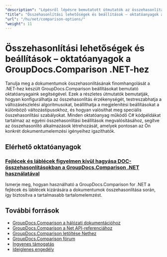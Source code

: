 ```yaml
---
"description": "Lépésről lépésre bemutatott útmutatók az összehasonlítási viselkedés, az érzékenység és a megjelenítési beállítások testreszabásához a GroupDocs.Comparison for .NET segítségével."
"title": "Összehasonlítási lehetőségek és beállítások – oktatóanyagok a GroupDocs.Comparison .NET-hez"
"url": "/hu/net/comparison-options/"
"weight": 11
---
```


# Összehasonlítási lehetőségek és beállítások – oktatóanyagok a GroupDocs.Comparison .NET-hez

Tanulja meg a dokumentumok összehasonlításának finomhangolását a .NET-hez készült GroupDocs.Comparison beállításokat bemutató oktatóanyagaink segítségével. Ezek a részletes útmutatók bemutatják, hogyan konfigurálhatja az összehasonlítás érzékenységét, testreszabhatja a változásészlelési algoritmusokat, beállíthatja a megjelenítési beállításokat a különböző változástípusokhoz, és hogyan valósíthat meg speciális összehasonlítási szabályokat. Minden oktatóanyag működő C# kódpéldákat tartalmaz az egyéni összehasonlítási beállítások megvalósításához, segítve az összehasonlító alkalmazások létrehozását, amelyek pontosan az Ön konkrét dokumentumelemzési igényeihez igazíthatók.

## Elérhető oktatóanyagok

### [Fejlécek és láblécek figyelmen kívül hagyása DOC-összehasonlításokban a GroupDocs.Comparison .NET használatával](./groupdocs-comparison-net-ignore-headers-footers/)
Ismerje meg, hogyan használható a GroupDocs.Comparison for .NET a fejlécek és láblécek kizárására a dokumentumok összehasonlítása során, így biztosítva a tartalmasabb tartalomelemzést.

## További források

- [GroupDocs.Comparison a hálózati dokumentációhoz](https://docs.groupdocs.com/comparison/net/)
- [GroupDocs.Comparison a Net API-referenciához](https://reference.groupdocs.com/comparison/net/)
- [GroupDocs.Comparison letöltése Nethez](https://releases.groupdocs.com/comparison/net/)
- [GroupDocs.Comparison fórum](https://forum.groupdocs.com/c/comparison)
- [Ingyenes támogatás](https://forum.groupdocs.com/)
- [Ideiglenes engedély](https://purchase.groupdocs.com/temporary-license/)